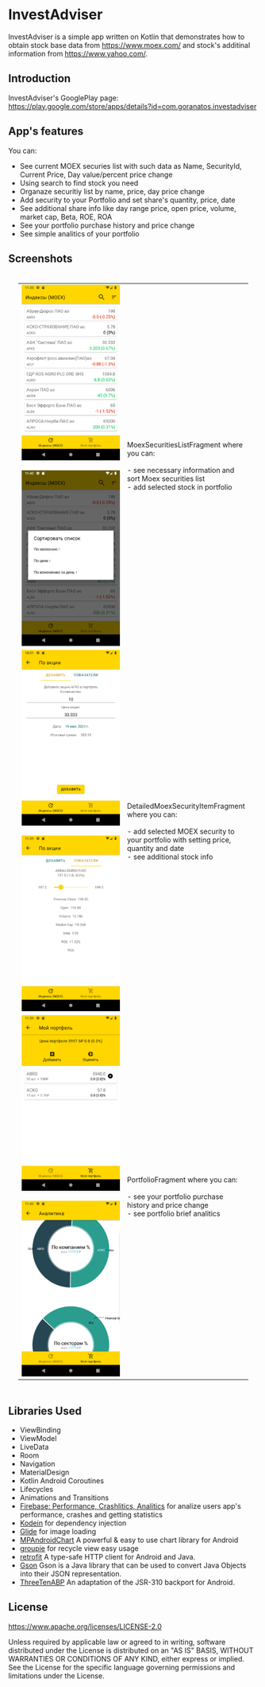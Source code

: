 InvestAdviser
=============

InvestAdviser is a simple app written on Kotlin that demonstrates how to obtain stock base data from
https://www.moex.com/ and stock's additinal information from https://www.yahoo.com/.

Introduction
------------

InvestAdviser's GooglePlay page: https://play.google.com/store/apps/details?id=com.goranatos.investadviser

App's features
------------
You can:
* See current MOEX securies list with such data as Name, SecurityId, Current Price, Day value/percent price change
* Using search to find stock you need
* Organaze securitiy list by name, price, day price change
* Add security to your Portfolio and set share's quantity, price, date
* See additional share info like day range price, open price, volume, market cap, Beta, ROE, ROA
* See your portfolio purchase history and price change
* See simple analitics of your portfolio 

Screenshots
-----------

<table style="padding:20px">
  <tr>
    <td>
      <img src="screenshots/moex_sec_list.png"  alt="1" width = 260px>
      &nbsp;&nbsp;&nbsp;&nbsp;
      <img src="screenshots/moex_sorting_options.png" alt="2" width = 260px >
    </td>
    <td width="30%">
      MoexSecuritiesListFragment where you can:<br><br>
      - see necessary information and sort Moex securities list<br>
      - add selected stock in portfolio</td>
  </tr>
  
   <tr>
    <td>
      <img src="screenshots/add_sec.png"  alt="1" width = 260px>
      &nbsp;&nbsp;&nbsp;&nbsp;
      <img src="screenshots/sec_detailed_info.png" alt="2" width = 260px >
    </td>
    <td width="30%">
      DetailedMoexSecurityItemFragment where you can: <br><br>
      - add selected MOEX security to your portfolio with setting price, quantity and date <br>
      - see additional stock info</td>
  </tr>
  
  <tr>
    <td>
      <img src="screenshots/user_portfolio.png"  alt="1" width = 260px>
      &nbsp;&nbsp;&nbsp;&nbsp;
      <img src="screenshots/portfolio_analitics.png" alt="2" width = 260px >
    </td>
    <td width="25%">
      PortfolioFragment where you can:<br><br> 
      - see your portfolio purchase history and price change<br>
      - see portfolio brief analitics<br>
    </td>
  </tr>
  
</table>
  
Libraries Used
--------------
* ViewBinding
* ViewModel
* LiveData
* Room
* Navigation
* MaterialDesign
* Kotlin Android Coroutines
* Lifecycles
* Animations and Transitions
* [Firebase: Performance, Crashlitics, Analitics][0] for analize users app's performance, crashes and getting statistics
* [Kodein][1] for dependency injection
* [Glide][2] for image loading
* [MPAndroidChart][3] A powerful & easy to use chart library for Android 
* [groupie][7] for recycle view easy usage
* [retrofit][8] A type-safe HTTP client for Android and Java.
* [Gson][9] Gson is a Java library that can be used to convert Java Objects into their JSON representation.
* [ThreeTenABP][10] An adaptation of the JSR-310 backport for Android.

[0]: https://firebase.google.com/
[1]: https://github.com/Kodein-Framework/Kodein-DI
[2]: https://bumptech.github.io/glide/
[3]: https://github.com/PhilJay/MPAndroidChart
[7]: https://github.com/lisawray/groupie
[8]: https://github.com/square/retrofit
[9]: https://github.com/google/gson
[10]: https://github.com/JakeWharton/ThreeTenABP

License
-------

  https://www.apache.org/licenses/LICENSE-2.0

Unless required by applicable law or agreed to in writing, software
distributed under the License is distributed on an "AS IS" BASIS, WITHOUT
WARRANTIES OR CONDITIONS OF ANY KIND, either express or implied.  See the
License for the specific language governing permissions and limitations under
the License.
